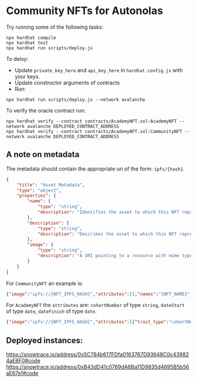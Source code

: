 # Community NFTs for Autonolas

Try running some of the following tasks:

```shell
npx hardhat compile
npx hardhat test
npx hardhat run scripts/deploy.js
```

To deloy:

- Update `private_key_here` and `api_key_here` in `hardhat.config.js` with your keys.
- Update constructor arguments of contracts
- Run:

```
npx hardhat run scripts/deploy.js --network avalanche
```

To verify the oracle contract run:
``` shell
npx hardhat verify --contract contracts/AcademyNFT.sol:AcademyNFT --network avalanche DEPLOYED_CONTRACT_ADDRESS
npx hardhat verify --contract contracts/AcademyNFT.sol:CommunityNFT --network avalanche DEPLOYED_CONTRACT_ADDRESS
```

## A note on metadata

The metadata should contain the appropriate uri of the form: `ipfs/{hash}`.

```json
{
    "title": "Asset Metadata",
    "type": "object",
    "properties": {
        "name": {
            "type": "string",
            "description": "Identifies the asset to which this NFT represents"
        },
        "description": {
            "type": "string",
            "description": "Describes the asset to which this NFT represents"
        },
        "image": {
            "type": "string",
            "description": "A URI pointing to a resource with mime type image/* representing the asset to which this NFT represents. Consider making any images at a width between 320 and 1080 pixels and aspect ratio between 1.91:1 and 4:5 inclusive."
        }
    }
}
```

For `CommunityNFT` an example is:
```json
{"image":"ipfs://{NFT_IPFS_HASH}","attributes":[],"names":"{NFT_NAME}","description":"{NFT_DESCRIPTION}"}
```

For `AcademyNFT` the `attributes` are:
`cohortNumber` of type `string`, `dateStart` of type `date`, `dateFinish` of type `date`.
```json
{"image":"ipfs://{NFT_IPFS_HASH}","attributes":[{"trait_type":"cohortNumber","value":"{COHORT_NUMBER}"},{"trait_type":"dateStart","value":"{DATE_START}"},{"trait_type":"dateEnd","value":"{DATE_END}"}],"names":"{NFT_NAME}","description":"{NFT_DESCRIPTION}"}
```

## Deployed instances:

https://snowtrace.io/address/0x5C784b617FDfa0163767D93648C0c439824aE8F0#code
https://snowtrace.io/address/0xB43dD41c0769dA6Ba11D9835d4695B5b56aE67e1#code
